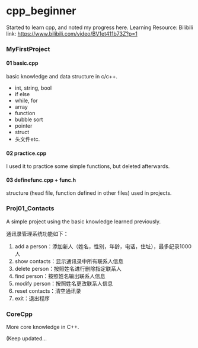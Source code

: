 # cpp_beginner

Started to learn cpp, and noted my progress here. 
Learning Resource: Bilibili link: https://www.bilibili.com/video/BV1et411b73Z?p=1

### MyFirstProject
#### 01 basic.cpp
basic knowledge and data structure in c/c++.
- int, string, bool
- if else
- while, for
- array
- function
- bubble sort
- pointer
- struct
- 头文件etc.
#### 02 practice.cpp
I used it to practice some simple functions, but deleted afterwards.
#### 03 definefunc.cpp + func.h
structure (head file, function defined in other files) used in projects.

### Proj01_Contacts
A simple project using the basic knowledge learned previously.

通讯录管理系统功能如下：
1. add a person：添加新人（姓名，性别，年龄，电话，住址），最多纪录1000人
2. show contacts：显示通讯录中所有联系人信息
3. delete person：按照姓名进行删除指定联系人
4. find person：按照姓名输出联系人信息
5. modify person：按照姓名更改联系人信息
6. reset contacts：清空通讯录
0. exit：退出程序

### CoreCpp
More core knowledge in C++.

(Keep updated...
